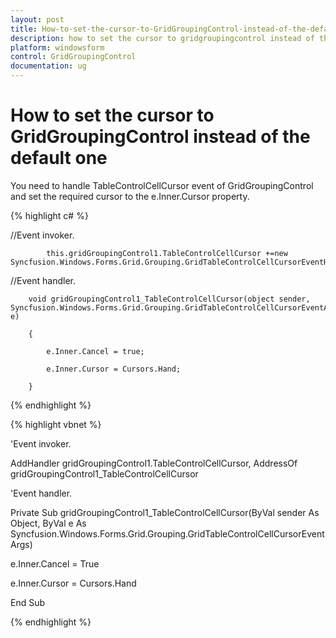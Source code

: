 ```yaml
---
layout: post
title: How-to-set-the-cursor-to-GridGroupingControl-instead-of-the-default-one
description: how to set the cursor to gridgroupingcontrol instead of the default one
platform: windowsform
control: GridGroupingControl
documentation: ug
---
```


# How to set the cursor to GridGroupingControl instead of the default one

You need to handle TableControlCellCursor event of GridGroupingControl and set the required cursor to the e.Inner.Cursor property.

{% highlight c# %}

//Event invoker.

            this.gridGroupingControl1.TableControlCellCursor +=new Syncfusion.Windows.Forms.Grid.Grouping.GridTableControlCellCursorEventHandler(gridGroupingControl1_TableControlCellCursor);



//Event handler. 

        void gridGroupingControl1_TableControlCellCursor(object sender, Syncfusion.Windows.Forms.Grid.Grouping.GridTableControlCellCursorEventArgs e)

        {

            e.Inner.Cancel = true;           

            e.Inner.Cursor = Cursors.Hand;

        }



{% endhighlight %}



{% highlight vbnet %}



'Event invoker.

AddHandler gridGroupingControl1.TableControlCellCursor, AddressOf gridGroupingControl1_TableControlCellCursor



'Event handler.

Private Sub gridGroupingControl1_TableControlCellCursor(ByVal sender As Object, ByVal e As Syncfusion.Windows.Forms.Grid.Grouping.GridTableControlCellCursorEventArgs)

e.Inner.Cancel = True

e.Inner.Cursor = Cursors.Hand

End Sub


{% endhighlight %}